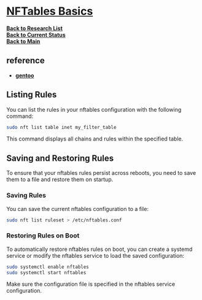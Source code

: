 # **[NFTables Basics](https://cycle.io/learn/nftables-basics)**

**[Back to Research List](../../../../research_list.md)**\
**[Back to Current Status](../../../../../development/status/weekly/current_status.md)**\
**[Back to Main](../../../../../README.md)**

## reference

- **[gentoo](https://wiki.gentoo.org/wiki/Nftables/Examples)**

## Listing Rules

You can list the rules in your nftables configuration with the following command:

```bash
sudo nft list table inet my_filter_table
```
This command displays all chains and rules within the specified table.

## Saving and Restoring Rules

To ensure that your nftables rules persist across reboots, you need to save them to a file and restore them on startup.

### Saving Rules

You can save the current nftables configuration to a file:

```bash
sudo nft list ruleset > /etc/nftables.conf
```

### Restoring Rules on Boot

To automatically restore nftables rules on boot, you can create a systemd service or modify the nftables service to load the saved configuration:

```bash
sudo systemctl enable nftables
sudo systemctl start nftables
```

Make sure the configuration file is specified in the nftables service configuration.

